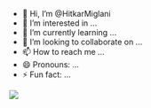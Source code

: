 - 👋 Hi, I’m @HitkarMiglani
- 👀 I’m interested in ...
- 🌱 I’m currently learning ...
- 💞️ I’m looking to collaborate on ...
- 📫 How to reach me ...
- 😄 Pronouns: ...
- ⚡ Fun fact: ...

<!---
HitkarMiglani/HitkarMiglani is a ✨ special ✨ repository because its `README.md` (this file) appears on your GitHub profile.
You can click the Preview link to take a look at your changes.
--->


[![](https://visitcount.itsvg.in/api?id=HitkarMiglani&label=Profile%20Views&icon=2&pretty=false)](https://visitcount.itsvg.in)

